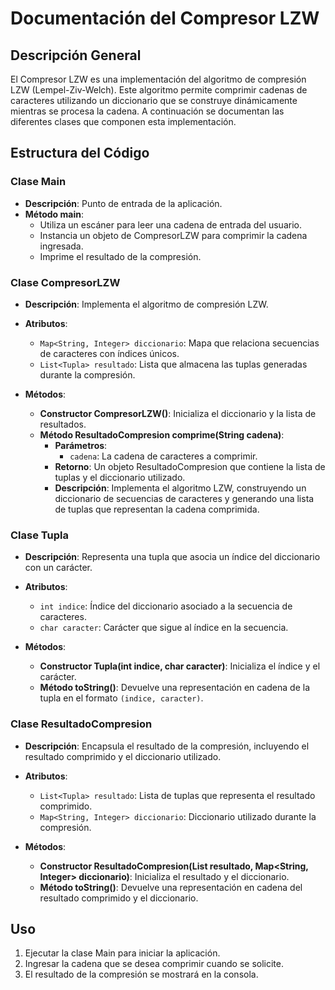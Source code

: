 # Documentación del Compresor LZW

## Descripción General

El Compresor LZW es una implementación del algoritmo de compresión LZW (Lempel-Ziv-Welch). Este algoritmo permite comprimir cadenas de caracteres utilizando un diccionario que se construye dinámicamente mientras se procesa la cadena. A continuación se documentan las diferentes clases que componen esta implementación.


## Estructura del Código

### Clase Main

- **Descripción**: Punto de entrada de la aplicación.
- **Método main**:
  - Utiliza un escáner para leer una cadena de entrada del usuario.
  - Instancia un objeto de CompresorLZW para comprimir la cadena ingresada.
  - Imprime el resultado de la compresión.

### Clase CompresorLZW

- **Descripción**: Implementa el algoritmo de compresión LZW.
- **Atributos**:
  - `Map<String, Integer> diccionario`: Mapa que relaciona secuencias de caracteres con índices únicos.
  - `List<Tupla> resultado`: Lista que almacena las tuplas generadas durante la compresión.

- **Métodos**:
  - **Constructor CompresorLZW()**: Inicializa el diccionario y la lista de resultados.
  - **Método ResultadoCompresion comprime(String cadena)**:
    - **Parámetros**: 
      - `cadena`: La cadena de caracteres a comprimir.
    - **Retorno**: Un objeto ResultadoCompresion que contiene la lista de tuplas y el diccionario utilizado.
    - **Descripción**: Implementa el algoritmo LZW, construyendo un diccionario de secuencias de caracteres y generando una lista de tuplas que representan la cadena comprimida.

### Clase Tupla

- **Descripción**: Representa una tupla que asocia un índice del diccionario con un carácter.
- **Atributos**:
  - `int indice`: Índice del diccionario asociado a la secuencia de caracteres.
  - `char caracter`: Carácter que sigue al índice en la secuencia.

- **Métodos**:
  - **Constructor Tupla(int indice, char caracter)**: Inicializa el índice y el carácter.
  - **Método toString()**: Devuelve una representación en cadena de la tupla en el formato `(indice, caracter)`.

### Clase ResultadoCompresion

- **Descripción**: Encapsula el resultado de la compresión, incluyendo el resultado comprimido y el diccionario utilizado.
- **Atributos**:
  - `List<Tupla> resultado`: Lista de tuplas que representa el resultado comprimido.
  - `Map<String, Integer> diccionario`: Diccionario utilizado durante la compresión.

- **Métodos**:
  - **Constructor ResultadoCompresion(List<Tupla> resultado, Map<String, Integer> diccionario)**: Inicializa el resultado y el diccionario.
  - **Método toString()**: Devuelve una representación en cadena del resultado comprimido y el diccionario.

## Uso

1. Ejecutar la clase Main para iniciar la aplicación.
2. Ingresar la cadena que se desea comprimir cuando se solicite.
3. El resultado de la compresión se mostrará en la consola.





